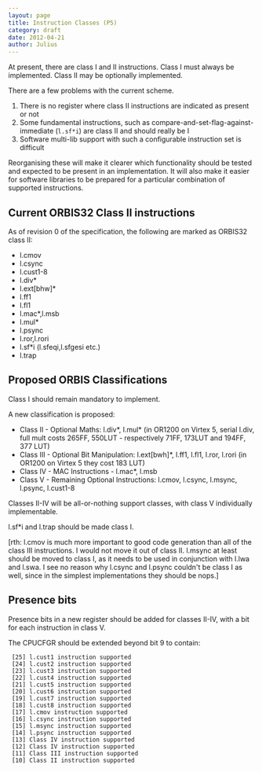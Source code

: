 ```yaml
---
layout: page
title: Instruction Classes (P5)
category: draft
date: 2012-04-21
author: Julius
---
```


At present, there are class I and II instructions. Class I must always be implemented. Class II may be optionally implemented.

There are a few problems with the current scheme.

1. There is no register where class II instructions are indicated as present or not
2. Some fundamental instructions, such as compare-and-set-flag-against-immediate (<code>l.sf*i</code>) are class II and should really be I
3. Software multi-lib support with such a configurable instruction set is difficult

Reorganising these will make it clearer which functionality should be tested and expected to be present in an implementation. It will also make it easier for software libraries to be prepared for a particular combination of supported instructions.

## Current ORBIS32 Class II instructions

As of revision 0 of the specification, the following are marked as ORBIS32 class II:

* l.cmov
* l.csync
* l.cust1-8
* l.div*
* l.ext[bhw]*
* l.ff1
* l.fl1
* l.mac*,l.msb
* l.mul*
* l.psync
* l.ror,l.rori
* l.sf*i (l.sfeqi,l.sfgesi etc.)
* l.trap

## Proposed ORBIS Classifications

Class I should remain mandatory to implement.

A new classification is proposed:

* Class II - Optional Maths: l.div*, l.mul* (in OR1200 on Virtex 5, serial l.div, full mult costs 265FF, 550LUT - respectively 71FF, 173LUT and 194FF, 377 LUT)
* Class III - Optional Bit Manipulation: l.ext[bwh]*, l.ff1, l.fl1, l.ror, l.rori (in OR1200 on Virtex 5 they cost 183 LUT)
* Class IV - MAC Instructions - l.mac*, l.msb
* Class V - Remaining Optional Instructions: l.cmov, l.csync, l.msync, l.psync, l.cust1-8

Classes II-IV will be all-or-nothing support classes, with class V individually implementable.

l.sf*i and l.trap should be made class I.

[rth: l.cmov is much more important to good code generation than all of the class III instructions.  I would not move it out of class II.  l.msync at least should be moved to class I, as it needs to be used in conjunction with l.lwa and l.swa.  I see no reason why l.csync and l.psync couldn't be class I as well, since in the simplest implementations they should be nops.]

## Presence bits

Presence bits in a new register should be added for classes II-IV, with a bit for each instruction in class V.

The CPUCFGR should be extended beyond bit 9 to contain:
 
```
 [25] l.cust1 instruction supported
 [24] l.cust2 instruction supported
 [23] l.cust3 instruction supported
 [22] l.cust4 instruction supported
 [21] l.cust5 instruction supported
 [20] l.cust6 instruction supported
 [19] l.cust7 instruction supported
 [18] l.cust8 instruction supported
 [17] l.cmov instruction supported
 [16] l.csync instruction supported
 [15] l.msync instruction supported
 [14] l.psync instruction supported
 [13] Class IV instruction supported
 [12] Class IV instruction supported
 [11] Class III instruction supported
 [10] Class II instruction supported
```

